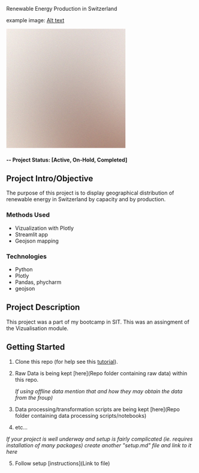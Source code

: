 Renewable Energy Production in Switzerland

example image: [Alt text](fig1.png?raw=true "Title")


![alternative text](reports/img/pic01.jpg)


#### -- Project Status: [Active, On-Hold, Completed]

## Project Intro/Objective
The purpose of this project is to display geographical distribution of renewable energy in Switzerland by capacity and by production.

### Methods Used
* Vizualization with Plotly
* Streamlit app
* Geojson mapping

### Technologies
* Python
* Plotly
* Pandas, phycharm
* geojson

## Project Description
This project was a part of my bootcamp in SIT. This was an assingment of the Vizualisation module. 


## Getting Started

1. Clone this repo (for help see this [tutorial](https://help.github.com/articles/cloning-a-repository/)).
2. Raw Data is being kept [here](Repo folder containing raw data) within this repo.

    *If using offline data mention that and how they may obtain the data from the froup)*

3. Data processing/transformation scripts are being kept [here](Repo folder containing data processing scripts/notebooks)
4. etc...

*If your project is well underway and setup is fairly complicated (ie. requires installation of many packages)
create another "setup.md" file and link to it here*

5. Follow setup [instructions](Link to file)

